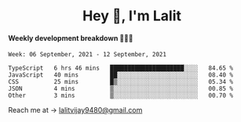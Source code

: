 <h1 align="center">Hey 👋, I'm Lalit</h1>

#### Weekly development breakdown 👨🏻‍💻
<!--START_SECTION:waka-->
```text
Week: 06 September, 2021 - 12 September, 2021

TypeScript   6 hrs 46 mins   █████████████████████░░░░   84.65 % 
JavaScript   40 mins         ██░░░░░░░░░░░░░░░░░░░░░░░   08.40 % 
CSS          25 mins         █▒░░░░░░░░░░░░░░░░░░░░░░░   05.34 % 
JSON         4 mins          ▒░░░░░░░░░░░░░░░░░░░░░░░░   00.85 % 
Other        3 mins          ▒░░░░░░░░░░░░░░░░░░░░░░░░   00.70 % 
```
<!--END_SECTION:waka-->

Reach me at → lalitvijay9480@gmail.com
